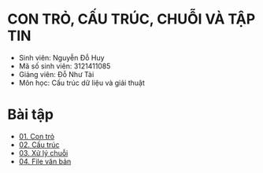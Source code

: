 # CON TRỎ, CẤU TRÚC, CHUỖI VÀ TẬP TIN
- Sinh viên: Nguyễn Đỗ Huy
- Mã số sinh viên: 3121411085
- Giảng viên: Đỗ Như Tài
- Môn học: Cấu trúc dữ liệu và giải thuật

# Bài tập
- [01. Con trỏ](Con_tro/)
- [02. Cấu trúc](Cau_truc/)
- [03. Xử lý chuỗi](Xu_ly_chuoi/)
- [04. File văn bản](File_van_ban/)

